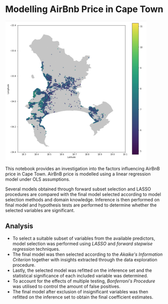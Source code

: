 # Modelling AirBnb Price in Cape Town

<img src="map.png" alt="spread of airbnb price in cape town." width="450"/>

This notebook provides an investigation into the factors influencing AirBnB price in Cape Town. AirBnB price is modelled using a linear regression model under OLS assumptions. 

Several models obtained through forward subset selection and LASSO procedures are compared with the final model selected according to model selection methods and domain knowledge. 
Inference is then performed on final model and hypothesis tests are performed to determine whether the selected variables are significant.

## Analysis

- To select a suitable subset of variables from the available predictors, model selection was performed using *LASSO* and *forward stepwise regression* techniques.
- The final model was then selected according to the *Akaike's Information Criterion* together with insights extracted through the data exploration procedure.
- Lastly, the selected model was refitted on the inference set and the statistical significance of each included variable was determined.
- To account for the effects of multiple testing, *Bonferroni's Procedure* was utilised to control the amount of false positives.
- The final model after exclusion of insignificant variables was then refitted on the inference set to obtain the final coefficient estimates.
